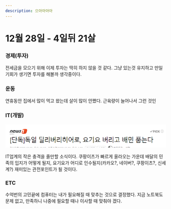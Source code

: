 ```yaml
---
description: 으아아아아
---
```


# 12월 28일 - 4일뒤 21살

### 경제\(투자\)

전세금을 모으기 위해 이제 투자는 딱히 하지 않을 것 같다. 그냥 있는것 유지하고 만일 기회가 생기면 투자를 해볼까 생각중이다.

### 운동

연휴동안 집에서 많이 먹고 왔는데 살이 많이 안쪘다. 근육량이 늘어나서 그런 것인

### IT\(개발\)

![](../.gitbook/assets/image%20%2812%29.png)

IT업계의 작은 충격을 줄만할 소식이다. 쿠팡이츠가 빠르게 올라오는 가운데 배달의 민족의 입지가 어떻게 될지, 요기요가 어디로 인수될지\(카카오?, 네이버?, 쿠팡이츠?, 신세계?\) 재미있는 관전포인트가 될 것이다.

### ETC

수억번의 고민끝에 컴퓨터는 내가 필요해질 때 맞추는 것으로 결정했다. 지금 노트북도 문제 없고, 만족하니 나중에 필요할 때나 이사할 때 맞춰야 겠다.

